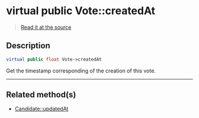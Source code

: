 # virtual public Vote::createdAt

> [Read it at the source](https://github.com/julien-boudry/Condorcet/blob/master/src/Vote.php#L21)

## Description    

```php
virtual public float Vote->createdAt 
```

Get the timestamp corresponding of the creation of this vote.
    
---------------------------------------

## Related method(s)      

* [Candidate::updatedAt](/Docs/api-reference/Candidate%20Class/Candidate--updatedAt.md)    
